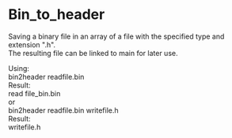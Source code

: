 # Bin_to_header

Saving a binary file in an array of a file with the specified type and extension ".h".  
The resulting file can be linked to main for later use.  
  
Using:  
    bin2header readfile.bin  
Result:  
read file_bin.bin  
or  
bin2header readfile.bin writefile.h  
Result:  
   writefile.h  
